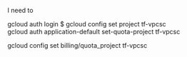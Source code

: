 I need to 

gcloud auth login
$ gcloud config set project tf-vpcsc             
gcloud auth application-default set-quota-project tf-vpcsc

gcloud config set billing/quota_project tf-vpcsc